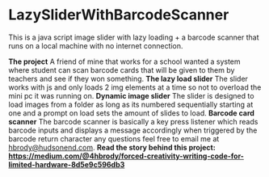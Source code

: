 # LazySliderWithBarcodeScanner
This is a java script image slider with lazy loading + a barcode scanner that runs on a local machine with no internet connection.

**The project**
A friend of mine that works for a school wanted a system where student can scan barcode cards that will be given to them by teachers and see if they won something.
**The lazy load slider**
The slider works with js and only loads 2 img elements at a time so not to overload the mini pc it was running on.
**Dynamic image slider**
The slider is designed to load images from a folder as long as its numbered sequentially starting at one and a prompt on load sets the amount  of slides to load.
**Barcode card scanner**
The barcode scanner is basically a key press listener which reads barcode inputs and displays a message accordingly when triggered by the barcode return character
any questions feel free to email me at hbrody@hudsonend.com.
**Read the story behind this project: https://medium.com/@4hbrody/forced-creativity-writing-code-for-limited-hardware-8d5e9c596db3**
